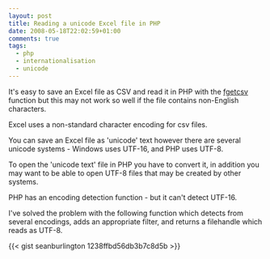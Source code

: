 ```yaml
---
layout: post
title: Reading a unicode Excel file in PHP
date: 2008-05-18T22:02:59+01:00
comments: true
tags:
  - php
  - internationalisation
  - unicode
---
```


It's easy to save an Excel file as CSV and read it in PHP with the [fgetcsv](http://www.php.net/fgetcsv) function but this may not work so well if the file contains non-English characters.

Excel uses a non-standard character encoding for csv files.

You can save an Excel file as 'unicode' text however there are several unicode systems - Windows uses UTF-16, and PHP uses UTF-8.

To open the 'unicode text' file in PHP you have to convert it, in addition you may want to be able to open UTF-8 files that may be created by other systems.

<!--more-->

PHP has an encoding detection function - but it can't detect UTF-16.

I've solved the problem with the following function which detects from several encodings, adds an appropriate filter, and returns a filehandle which reads as UTF-8.

{{<  gist seanburlington 1238ffbd56db3b7c8d5b >}}
